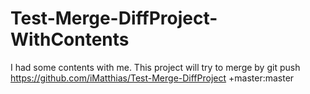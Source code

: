 # Test-Merge-DiffProject-WithContents
I had some contents with me. This project will try to merge by git push https://github.com/iMatthias/Test-Merge-DiffProject +master:master
